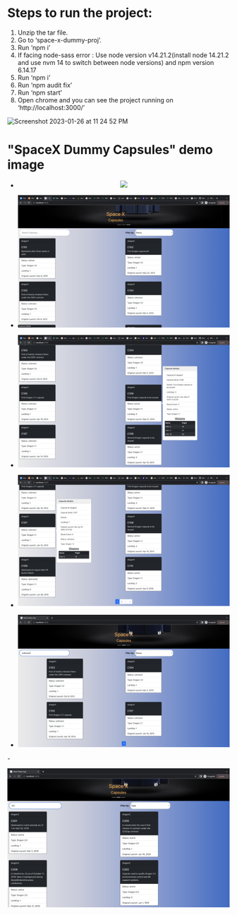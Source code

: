 # Steps to run the project: 

1. Unzip the tar file.
2. Go to  ‘space-x-dummy-proj’.
3. Run ‘npm i’
4. If facing node-sass error : Use node version v14.21.2(install node 14.21.2 and use nvm 14 to switch between node versions) and npm version 6.14.17
5. Run ‘npm i’
6. Run ‘npm audit fix’
7. Run ‘npm start’
8. Open chrome and you can see the project running on ‘http://localhost:3000/’
<img width="1680" alt="Screenshot 2023-01-26 at 11 24 52 PM" src="https://user-images.githubusercontent.com/44410651/215983757-77725af4-378b-4543-98ee-f60ff5fab99b.png">

# "SpaceX Dummy Capsules" demo image

- <p align="center">
    <img src="https://github.com/Arun70/dummy-spacex-capsules/blob/main/public/Screenshot%202023-01-26%20at%2011.24.52%20PM.png">
  </p>
- <p align="center">
    <img src="https://github.com/Arun70/dummy-spacex-capsules/blob/main/public/Screenshot%202023-01-26%20at%2011.25.00%20PM.png">
  </p>
- <p align="center">
    <img src="https://github.com/Arun70/dummy-spacex-capsules/blob/main/public/Screenshot%202023-01-26%20at%2011.25.08%20PM.png">
  </p>
- <p align="center">
    <img src="https://github.com/Arun70/dummy-spacex-capsules/blob/main/public/Screenshot%202023-01-26%20at%2011.25.21%20PM.png">
  </p>
-  <p align="center">
    <img src="https://github.com/Arun70/dummy-spacex-capsules/blob/main/public/Screenshot%202023-01-26%20at%2011.25.52%20PM.png">
  </p>
- <p align="center">
    <img src="https://github.com/Arun70/dummy-spacex-capsules/blob/main/public/Screenshot%202023-01-26%20at%2011.26.05%20PM.png">
  </p>

<!-- # Getting Started with Create React App

This project was bootstrapped with [Create React App](https://github.com/facebook/create-react-app), using the [Redux](https://redux.js.org/) and [Redux Toolkit](https://redux-toolkit.js.org/) TS template.

## Available Scripts

In the project directory, you can run:

### `npm start`

Runs the app in the development mode.\
Open [http://localhost:3000](http://localhost:3000) to view it in the browser.

The page will reload if you make edits.\
You will also see any lint errors in the console.

### `npm test`

Launches the test runner in the interactive watch mode.\
See the section about [running tests](https://facebook.github.io/create-react-app/docs/running-tests) for more information.

### `npm run build`

Builds the app for production to the `build` folder.\
It correctly bundles React in production mode and optimizes the build for the best performance.

The build is minified and the filenames include the hashes.\
Your app is ready to be deployed!

See the section about [deployment](https://facebook.github.io/create-react-app/docs/deployment) for more information.

### `npm run eject`

**Note: this is a one-way operation. Once you `eject`, you can’t go back!**

If you aren’t satisfied with the build tool and configuration choices, you can `eject` at any time. This command will remove the single build dependency from your project.

Instead, it will copy all the configuration files and the transitive dependencies (webpack, Babel, ESLint, etc) right into your project so you have full control over them. All of the commands except `eject` will still work, but they will point to the copied scripts so you can tweak them. At this point you’re on your own.

You don’t have to ever use `eject`. The curated feature set is suitable for small and middle deployments, and you shouldn’t feel obligated to use this feature. However we understand that this tool wouldn’t be useful if you couldn’t customize it when you are ready for it.

## Learn More

You can learn more in the [Create React App documentation](https://facebook.github.io/create-react-app/docs/getting-started).

To learn React, check out the [React documentation](https://reactjs.org/). -->
